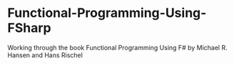 Functional-Programming-Using-FSharp
===================================

Working through the book Functional Programming Using F# by Michael R. Hansen and Hans Rischel

